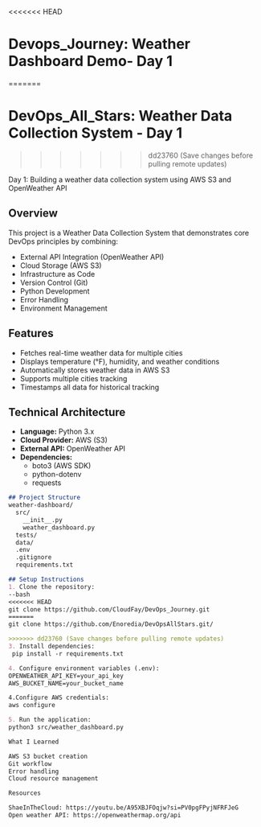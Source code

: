 <<<<<<< HEAD
# Devops_Journey: Weather Dashboard Demo- Day 1
=======
# DevOps_All_Stars: Weather Data Collection System - Day 1
>>>>>>> dd23760 (Save changes before pulling remote updates)

Day 1: Building a weather data collection system using AWS S3 and OpenWeather API

## Overview
This project is a Weather Data Collection System that demonstrates core DevOps principles by combining:
- External API Integration (OpenWeather API)
- Cloud Storage (AWS S3)
- Infrastructure as Code
- Version Control (Git)
- Python Development
- Error Handling
- Environment Management

## Features
- Fetches real-time weather data for multiple cities
- Displays temperature (°F), humidity, and weather conditions
- Automatically stores weather data in AWS S3
- Supports multiple cities tracking
- Timestamps all data for historical tracking

## Technical Architecture
- **Language:** Python 3.x
- **Cloud Provider:** AWS (S3)
- **External API:** OpenWeather API
- **Dependencies:** 
  - boto3 (AWS SDK)
  - python-dotenv
  - requests

```markdown
## Project Structure
weather-dashboard/
  src/
    __init__.py
    weather_dashboard.py
  tests/
  data/
  .env
  .gitignore
  requirements.txt

## Setup Instructions
1. Clone the repository:
--bash
<<<<<<< HEAD
git clone https://github.com/CloudFay/DevOps_Journey.git
=======
git clone https://github.com/Enoredia/DevOpsAllStars.git/

>>>>>>> dd23760 (Save changes before pulling remote updates)
3. Install dependencies:
 pip install -r requirements.txt

4. Configure environment variables (.env):
OPENWEATHER_API_KEY=your_api_key
AWS_BUCKET_NAME=your_bucket_name

4.Configure AWS credentials:
aws configure

5. Run the application:
python3 src/weather_dashboard.py

What I Learned

AWS S3 bucket creation
Git workflow
Error handling
Cloud resource management

Resources

ShaeInTheCloud: https://youtu.be/A95XBJFOqjw?si=PV0pgFPyjNFRFJeG
Open weather API: https://openweathermap.org/api
